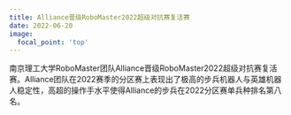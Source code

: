 ```yaml
---
title: Alliance晋级RoboMaster2022超级对抗赛复活赛
date: 2022-06-20
image:
  focal_point: 'top'
---
```


南京理工大学RoboMaster团队Alliance晋级RoboMaster2022超级对抗赛复活赛。Alliance团队在2022赛季的分区赛上表现出了极高的步兵机器人与英雄机器人稳定性，高超的操作手水平使得Alliance的步兵在2022分区赛单兵种排名第八名。

<!--more-->


